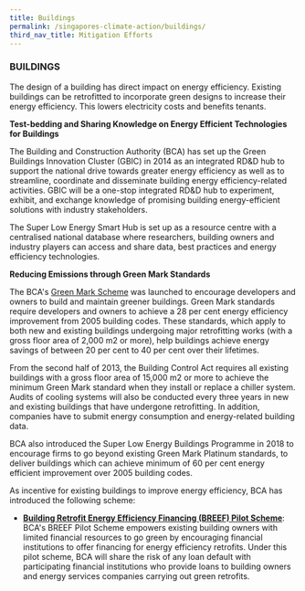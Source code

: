 ```yaml
---
title: Buildings
permalink: /singapores-climate-action/buildings/
third_nav_title: Mitigation Efforts
---
```


### BUILDINGS

The design of a building has direct impact on energy efficiency. Existing buildings can be retrofitted to incorporate green designs to increase their energy efficiency. This lowers electricity costs and benefits tenants.

**Test-bedding and Sharing Knowledge on Energy Efficient Technologies for Buildings**

The Building and Construction Authority (BCA) has set up the Green Buildings Innovation Cluster (GBIC) in 2014 as an integrated RD&D hub to support the national drive towards greater energy efficiency as well as to streamline, coordinate and disseminate building energy efficiency-related activities. GBIC will be a one-stop integrated RD&D hub to experiment, exhibit, and exchange knowledge of promising building energy-efficient solutions with industry stakeholders.

The Super Low Energy Smart Hub is set up as a resource centre with a centralised national database where researchers, building owners and industry players can access and share data, best practices and energy efficiency technologies. 

**Reducing Emissions through Green Mark Standards**

The BCA's [<a href="http://www.bca.gov.sg/GreenMark/green_mark_buildings.html" target="_blank">Green Mark Scheme</a>](http://www.bca.gov.sg/GreenMark/green_mark_buildings.html) was launched to encourage developers and owners to build and maintain greener buildings. Green Mark standards require developers and owners to achieve a 28 per cent energy efficiency improvement from 2005 building codes. These standards, which apply to both new and existing buildings undergoing major retrofitting works (with a gross floor area of 2,000 m2 or more), help buildings achieve energy savings of between 20 per cent to 40 per cent over their lifetimes.

From the second half of 2013, the Building Control Act requires all existing buildings with a gross floor area of 15,000 m2 or more to achieve the minimum Green Mark standard when they install or replace a chiller system. Audits of cooling systems will also be conducted every three years in new and existing buildings that have undergone retrofitting. In addition, companies have to submit energy consumption and energy-related building data.

BCA also introduced the Super Low Energy Buildings Programme in 2018 to encourage firms to go beyond existing Green Mark Platinum standards, to deliver buildings which can achieve minimum of 60 per cent energy efficient improvement over 2005 building codes. 

As incentive for existing buildings to improve energy efficiency, BCA has introduced the following scheme:

* **[<a href="https://www1.bca.gov.sg/buildsg/sustainability/green-mark-incentive-schemes/building-retrofit-energy-efficiency-financing-breef-scheme" target="_blank">Building Retrofit Energy Efficiency Financing (BREEF) Pilot Scheme</a>](https://www1.bca.gov.sg/buildsg/sustainability/green-mark-incentive-schemes/building-retrofit-energy-efficiency-financing-breef-scheme)**: BCA's BREEF Pilot Scheme empowers existing building owners with limited financial resources to go green by encouraging financial institutions to offer financing for energy efficiency retrofits. Under this pilot scheme, BCA will share the risk of any loan default with participating financial institutions who provide loans to building owners and energy services companies carrying out green retrofits.
